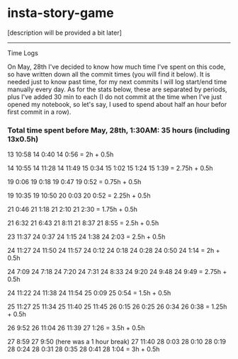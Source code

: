 # insta-story-game

[description will be provided a bit later]






-----------------
Time Logs

On May, 28th I've decided to know how much time I've spent on this code, so have written down all the commit times (you will find it below). It is needed just to know past time, for my next commits I will log start/end time manually every day.
As for the stats below, these are separated by periods, plus I've added 30 min to each (I do not commit at the time when I've just opened my notebook, so let's say, I used to spend about half an hour befor first commit in a row).

### Total time spent before May, 28th, 1:30AM: 35 hours (including 13x0.5h)

13 10:58
14 0:40
14 0:56
= 2h + 0.5h

14 10:55
14 11:28
14 11:49
15 0:34
15 1:02
15 1:24
15 1:39
= 2.75h + 0.5h

19 0:06
19 0:18
19 0:47
19 0:52
= 0.75h + 0.5h

19 10:35
19 10:50
20 0:03
20 0:52
= 2.25h + 0.5h

21 0:46
21 1:18
21 2:10
21 2:30
= 1.75h + 0.5h

21 6:32
21 6:43
21 8:11
21 8:37
21 8:55
= 2.5h + 0.5h

23 11:37
24 0:37
24 1:15
24 1:38
24 2:03
= 2.5h + 0.5h

24 11:27
24 11:50
24 11:57
24 0:12
24 0:18
24 0:28
24 0:50
24 1:14
= 2h + 0.5h

24 7:09
24 7:18
24 7:20
24 7:31
24 8:33
24 9:20
24 9:48
24 9:49
= 2.75h + 0.5h

24 11:22
24 11:38
24 11:54
25 0:09
25 0:54
= 1.5h + 0.5h

25 11:27
25 11:34
25 11:40
25 11:45
26 0:15
26 0:25
26 0:34
26 0:38
= 1.25h + 0.5h

26 9:52
26 11:04
26 11:39
27 1:26
= 3.5h + 0.5h

27 8:59
27 9:50
(here was a 1 hour break)
27 11:40
28 0:03
28 0:10
28 0:19
28 0:24
28 0:31
28 0:35
28 0:41
28 1:04
= 3h + 0.5h
